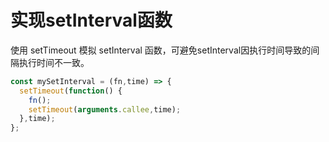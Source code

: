 # 实现setInterval函数
使用 setTimeout 模拟 setInterval 函数，可避免setInterval因执行时间导致的间隔执行时间不一致。

```javascript
const mySetInterval = (fn,time) => {
  setTimeout(function() {
    fn();
    setTimeout(arguments.callee,time);
  },time);
};
```
